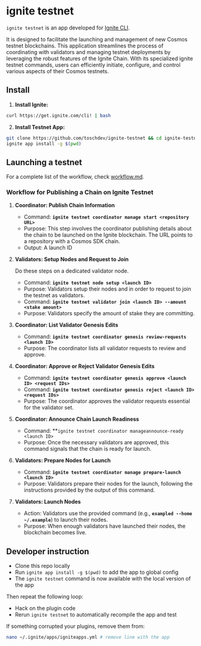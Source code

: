 # ignite testnet

`ignite testnet` is an app developed for [Ignite CLI](https://github.com/ignite/cli).

It is designed to facilitate the launching and management of new Cosmos testnet blockchains. This application streamlines the process of coordinating with validators and managing testnet deployments by leveraging the robust features of the Ignite Chain. With its specialized ignite testnet commands, users can efficiently initiate, configure, and control various aspects of their Cosmos testnets.

## Install

1. **Install Ignite:**
```bash
curl https://get.ignite.com/cli! | bash
```


2. **Install Testnet App:**
```bash
git clone https://github.com/toschdev/ignite-testnet && cd ignite-testnet
ignite app install -g $(pwd)
```

## Launching a testnet

For a complete list of the workflow, check [workflow.md](./workflow.md).

### **Workflow for Publishing a Chain on Ignite Testnet**

1. **Coordinator: Publish Chain Information**
    - Command: **`ignite testnet coordinator manage start <repository URL>`**
    - Purpose: This step involves the coordinator publishing details about the chain to be launched on the Ignite blockchain. The URL points to a repository with a Cosmos SDK chain.
    - Output: A launch ID
1. **Validators: Setup Nodes and Request to Join**
   
   Do these steps on a dedicated validator node.
    - Command: **`ignite testnet node setup <launch ID>`**
    - Purpose: Validators setup their nodes and in order to request to join the testnet as validators.
    - Command: **`ignite testnet validator join <launch ID> --amount <stake amount>`**
    - Purpose: Validators specify the amount of stake they are committing.
2. **Coordinator: List Validator Genesis Edits**
    - Command: **`ignite testnet coordinator genesis review-requests <launch ID>`**
    - Purpose: The coordinator lists all validator requests to review and approve. 
3. **Coordinator: Approve or Reject Validator Genesis Edits**   
    - Command: **`ignite testnet coordinator genesis approve <launch ID> <request IDs>`**
    - Command: **`ignite testnet coordinator genesis reject <launch ID> <request IDs>`**
    - Purpose: The coordinator approves the validator requests essential for the validator set.
4. **Coordinator: Announce Chain Launch Readiness**  
    - Command: **`ignite testnet coordinator manageannounce-ready <launch ID>`
    - Purpose: Once the necessary validators are approved, this command signals that the chain is ready for launch.
5. **Validators: Prepare Nodes for Launch**
    - Command: **`ignite testnet coordinator manage prepare-launch <launch ID>`**
    - Purpose: Validators prepare their nodes for the launch, following the instructions provided by the output of this command.
6. **Validators: Launch Nodes**
    - Action: Validators use the provided command (e.g., **`exampled --home ~/.example`**) to launch their nodes.
    - Purpose: When enough validators have launched their nodes, the blockchain becomes live.

## Developer instruction

- Clone this repo locally
- Run `ignite app install -g $(pwd)` to add the app to global config
- The `ignite testnet` command is now available with the local version of the app

Then repeat the following loop:

- Hack on the plugin code
- Rerun `ignite testnet` to automatically recompile the app and test

If something corrupted your plugins, remove them from:

```bash
nano ~/.ignite/apps/igniteapps.yml # remove line with the app
```